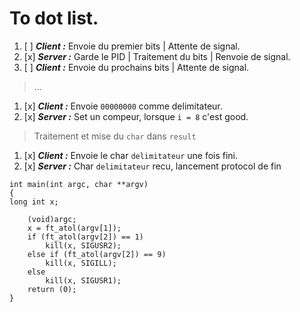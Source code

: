 # To dot list.
1. [ ] ***Client :*** Envoie du premier bits | Attente de signal.
2. [x] ***Server :*** Garde le PID | Traitement du bits | Renvoie de signal.
3. [ ] ***Client :*** Envoie du prochains bits | Attente de signal.
>...
1. [x] ***Client :*** Envoie `00000000` comme delimitateur.
2. [x] ***Server :*** Set un compeur, lorsque `i = 8` c'est good.
> Traitement et mise du `char` dans `result`
1. [x] ***Client :*** Envoie le char `delimitateur` une fois fini.
2. [x] ***Server :*** Char `delimitateur` recu, lancement protocol de fin



```
int	main(int argc, char **argv)
{
long int x;

	(void)argc;
	x = ft_atol(argv[1]);
	if (ft_atol(argv[2]) == 1)
		kill(x, SIGUSR2);
	else if (ft_atol(argv[2]) == 9)
		kill(x, SIGILL);
	else
		kill(x, SIGUSR1);
	return (0);
}
```

